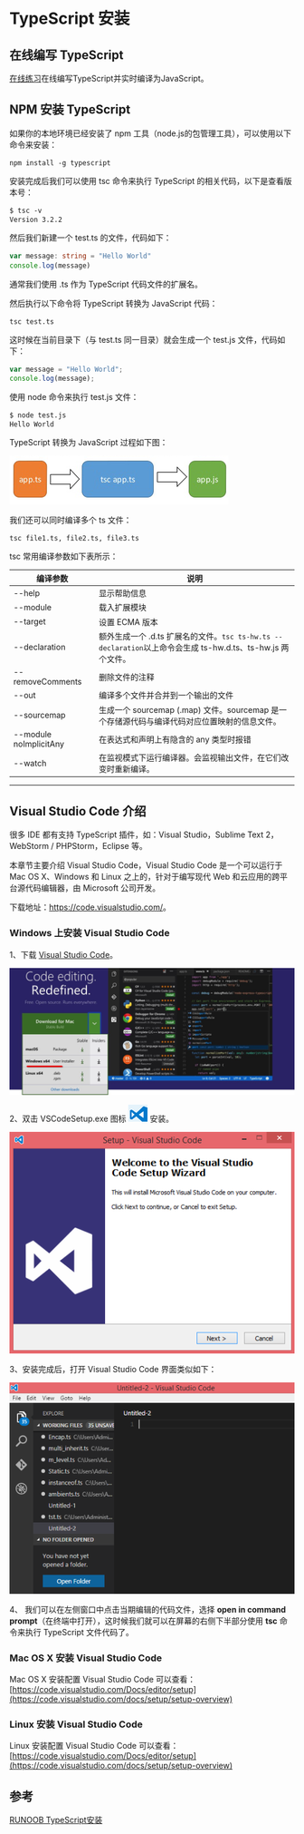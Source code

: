 # TypeScript 安装

## 在线编写 TypeScript

[在线练习](https://www.tslang.cn/play/index.html)在线编写TypeScript并实时编译为JavaScript。

## NPM 安装 TypeScript

如果你的本地环境已经安装了 npm 工具（node.js的包管理工具），可以使用以下命令来安装：

```
npm install -g typescript
```

安装完成后我们可以使用 tsc 命令来执行 TypeScript 的相关代码，以下是查看版本号：

```
$ tsc -v
Version 3.2.2
```

然后我们新建一个 test.ts 的文件，代码如下：

```Typescript
var message: string = "Hello World"
console.log(message)
```

通常我们使用 .ts 作为 TypeScript 代码文件的扩展名。

然后执行以下命令将 TypeScript 转换为 JavaScript 代码：

```
tsc test.ts
```

这时候在当前目录下（与 test.ts 同一目录）就会生成一个 test.js 文件，代码如下：

```Javascript
var message = "Hello World";
console.log(message);
```

使用 node 命令来执行 test.js 文件：

```
$ node test.js 
Hello World
```

TypeScript 转换为 JavaScript 过程如下图：

![img](assets/typescript_compiler.png)

我们还可以同时编译多个 ts 文件：

```
tsc file1.ts, file2.ts, file3.ts
```

tsc 常用编译参数如下表所示：

| 编译参数               | 说明                                                         |
| ---------------------- | ------------------------------------------------------------ |
| --help                 | 显示帮助信息                                                 |
| --module               | 载入扩展模块                                                 |
| --target               | 设置 ECMA 版本                                               |
| --declaration          | 额外生成一个 .d.ts 扩展名的文件。`tsc ts-hw.ts --declaration`以上命令会生成 ts-hw.d.ts、ts-hw.js 两个文件。 |
| --removeComments       | 删除文件的注释                                               |
| --out                  | 编译多个文件并合并到一个输出的文件                           |
| --sourcemap            | 生成一个 sourcemap (.map) 文件。sourcemap 是一个存储源代码与编译代码对应位置映射的信息文件。 |
| --module noImplicitAny | 在表达式和声明上有隐含的 any 类型时报错                      |
| --watch                | 在监视模式下运行编译器。会监视输出文件，在它们改变时重新编译。 |

------

## Visual Studio Code 介绍

很多 IDE 都有支持 TypeScript 插件，如：Visual Studio，Sublime Text 2，WebStorm / PHPStorm，Eclipse 等。

本章节主要介绍 Visual Studio Code，Visual Studio Code 是一个可以运行于 Mac OS X、Windows 和 Linux 之上的，针对于编写现代 Web 和云应用的跨平台源代码编辑器，由 Microsoft 公司开发。

下载地址：<https://code.visualstudio.com/>。

### Windows 上安装 Visual Studio Code

1、下载 [Visual Studio Code](https://code.visualstudio.com/)。

![img](assets/9EDCE892-F34A-4D0C-82BF-03175CFA5F91.jpg)

2、双击 VSCodeSetup.exe 图标 ![img](assets/1546508926-7107-launch-setup-process.jpg) 安装。

![img](assets/1546508925-5165-setup-wizard.jpg)

3、安装完成后，打开 Visual Studio Code 界面类似如下：

![img](assets/1546508924-5187-ide.jpg)

4、 我们可以在左侧窗口中点击当期编辑的代码文件，选择 **open in command prompt**（在终端中打开），这时候我们就可以在屏幕的右侧下半部分使用 **tsc** 命令来执行 TypeScript 文件代码了。

### Mac OS X 安装 Visual Studio Code

Mac OS X 安装配置 Visual Studio Code 可以查看： [https://code.visualstudio.com/Docs/editor/setup](https://code.visualstudio.com/docs/setup/setup-overview)

### Linux 安装 Visual Studio Code

Linux 安装配置 Visual Studio Code 可以查看： [https://code.visualstudio.com/Docs/editor/setup](https://code.visualstudio.com/docs/setup/setup-overview)

## 参考

[RUNOOB TypeScript安装](http://www.runoob.com/typescript/ts-tutorial.html)